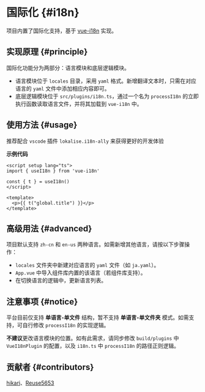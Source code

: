 # 国际化 {#i18n}

项目内置了国际化支持，基于 [vue-i18n](https://vue-i18n.intlify.dev/) 实现。

## 实现原理 {#principle}

国际化功能分为两部分：语言模块和底层逻辑模块。

- 语言模块位于 `locales` 目录，采用 `yaml` 格式。新增翻译文本时，只需在对应语言的 `yaml` 文件中添加相应内容即可。
- 底层逻辑模块位于 `src/plugins/i18n.ts`，通过一个名为 `processI18n` 的立即执行函数读取语言文件，并将其加载到 `vue-i18n` 中。

## 使用方法 {#usage}

推荐配合 `vscode` 插件 `lokalise.i18n-ally` 来获得更好的开发体验

**示例代码**

```vue
<script setup lang="ts">
import { useI18n } from 'vue-i18n'

const { t } = useI18n()
</script>

<template>
  <p>{{ t("global.title") }}</p>
</template>
```

## 高级用法 {#advanced}

项目默认支持 `zh-cn` 和 `en-us` 两种语言。如需新增其他语言，请按以下步骤操作：

- `locales` 文件夹中新建对应语言的 `yaml` 文件（如 `ja.yaml`）。
- `App.vue` 中导入组件库内置的该语言（若组件库支持）。
- 在切换语言的逻辑中，更新语言列表。

## 注意事项 {#notice}

平台目前仅支持 **单语言-单文件** 结构，暂不支持 **单语言-单文件夹** 模式。如需支持，可自行修改 `processI18n` 的实现逻辑。

**不建议**更改语言模块的位置。如有此需求，请同步修改 `build/plugins` 中 `VueI18nPlugin` 的配置，以及 `i18n.ts` 中 `processI18n` 的路径正则逻辑。

## 贡献者 {#contributors}

[hikari](https://github.com/liuyax0818)、[Reuse5653](https://github.com/Reuse5653)
